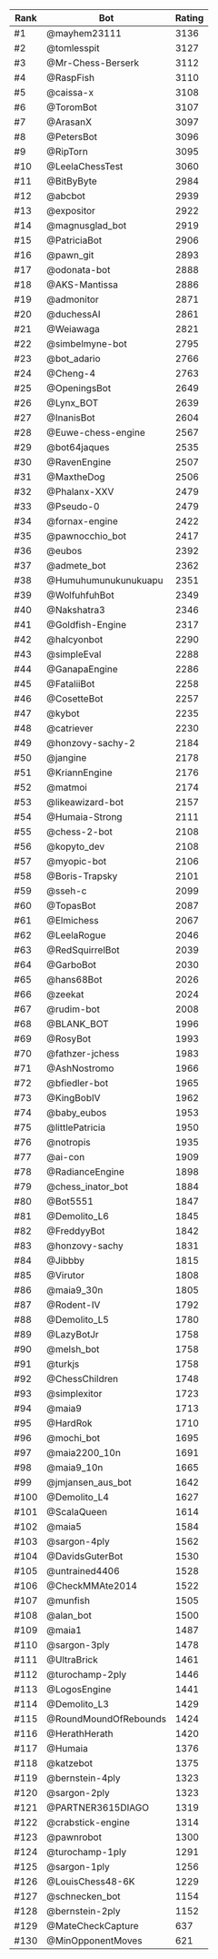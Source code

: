 Rank|Bot|Rating
---|---|---
#1|@mayhem23111|3136
#2|@tomlesspit|3127
#3|@Mr-Chess-Berserk|3112
#4|@RaspFish|3110
#5|@caissa-x|3108
#6|@ToromBot|3107
#7|@ArasanX|3097
#8|@PetersBot|3096
#9|@RipTorn|3095
#10|@LeelaChessTest|3060
#11|@BitByByte|2984
#12|@abcbot|2939
#13|@expositor|2922
#14|@magnusglad_bot|2919
#15|@PatriciaBot|2906
#16|@pawn_git|2893
#17|@odonata-bot|2888
#18|@AKS-Mantissa|2886
#19|@admonitor|2871
#20|@duchessAI|2861
#21|@Weiawaga|2821
#22|@simbelmyne-bot|2795
#23|@bot_adario|2766
#24|@Cheng-4|2763
#25|@OpeningsBot|2649
#26|@Lynx_BOT|2639
#27|@InanisBot|2604
#28|@Euwe-chess-engine|2567
#29|@bot64jaques|2535
#30|@RavenEngine|2507
#31|@MaxtheDog|2506
#32|@Phalanx-XXV|2479
#33|@Pseudo-0|2479
#34|@fornax-engine|2422
#35|@pawnocchio_bot|2417
#36|@eubos|2392
#37|@admete_bot|2362
#38|@Humuhumunukunukuapu|2351
#39|@WolfuhfuhBot|2349
#40|@Nakshatra3|2346
#41|@Goldfish-Engine|2317
#42|@halcyonbot|2290
#43|@simpleEval|2288
#44|@GanapaEngine|2286
#45|@FataliiBot|2258
#46|@CosetteBot|2257
#47|@kybot|2235
#48|@catriever|2230
#49|@honzovy-sachy-2|2184
#50|@jangine|2178
#51|@KriannEngine|2176
#52|@matmoi|2174
#53|@likeawizard-bot|2157
#54|@Humaia-Strong|2111
#55|@chess-2-bot|2108
#56|@kopyto_dev|2108
#57|@myopic-bot|2106
#58|@Boris-Trapsky|2101
#59|@sseh-c|2099
#60|@TopasBot|2087
#61|@Elmichess|2067
#62|@LeelaRogue|2046
#63|@RedSquirrelBot|2039
#64|@GarboBot|2030
#65|@hans68Bot|2026
#66|@zeekat|2024
#67|@rudim-bot|2008
#68|@BLANK_BOT|1996
#69|@RosyBot|1993
#70|@fathzer-jchess|1983
#71|@AshNostromo|1966
#72|@bfiedler-bot|1965
#73|@KingBobIV|1962
#74|@baby_eubos|1953
#75|@littlePatricia|1950
#76|@notropis|1935
#77|@ai-con|1909
#78|@RadianceEngine|1898
#79|@chess_inator_bot|1884
#80|@Bot5551|1847
#81|@Demolito_L6|1845
#82|@FreddyyBot|1842
#83|@honzovy-sachy|1831
#84|@Jibbby|1815
#85|@Virutor|1808
#86|@maia9_30n|1805
#87|@Rodent-IV|1792
#88|@Demolito_L5|1780
#89|@LazyBotJr|1758
#90|@melsh_bot|1758
#91|@turkjs|1758
#92|@ChessChildren|1748
#93|@simplexitor|1723
#94|@maia9|1713
#95|@HardRok|1710
#96|@mochi_bot|1695
#97|@maia2200_10n|1691
#98|@maia9_10n|1665
#99|@jmjansen_aus_bot|1642
#100|@Demolito_L4|1627
#101|@ScalaQueen|1614
#102|@maia5|1584
#103|@sargon-4ply|1562
#104|@DavidsGuterBot|1530
#105|@untrained4406|1528
#106|@CheckMMAte2014|1522
#107|@munfish|1505
#108|@alan_bot|1500
#109|@maia1|1487
#110|@sargon-3ply|1478
#111|@UltraBrick|1461
#112|@turochamp-2ply|1446
#113|@LogosEngine|1441
#114|@Demolito_L3|1429
#115|@RoundMoundOfRebounds|1424
#116|@HerathHerath|1420
#117|@Humaia|1376
#118|@katzebot|1375
#119|@bernstein-4ply|1323
#120|@sargon-2ply|1323
#121|@PARTNER3615DIAGO|1319
#122|@crabstick-engine|1314
#123|@pawnrobot|1300
#124|@turochamp-1ply|1291
#125|@sargon-1ply|1256
#126|@LouisChess48-6K|1229
#127|@schnecken_bot|1154
#128|@bernstein-2ply|1152
#129|@MateCheckCapture|637
#130|@MinOpponentMoves|621

